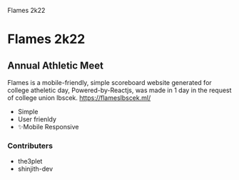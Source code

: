 Flames 2k22
# Flames 2k22
## Annual Athletic Meet



Flames is a mobile-friendly, simple scoreboard website generated for college atheletic day,
Powered-by-Reactjs, was made in 1 day in the request of college union lbscek.
https://flameslbscek.ml/

- Simple
- User frienldy
- ✨Mobile Responsive

 ### Contributers
 
 - the3plet
 - shinjith-dev

